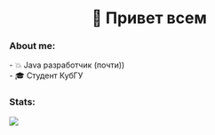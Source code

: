 <h1 align="center">👋 Привет всем</h1>

<h3 align="left">About me:</h3>
- 💥 Java разработчик (почти))
<br>
- 🎓 Студент КубГУ

<br>
<h3 align="left">Stats:</h3>

![](https://github-readme-stats.vercel.app/api/top-langs/?username=MxVndI&theme=default&hide_border=false&include_all_commits=false&count_private=false&layout=compact)
